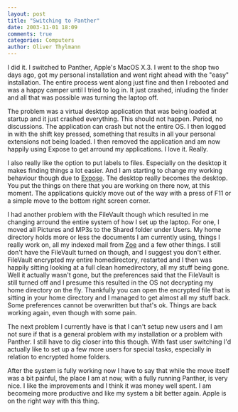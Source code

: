 ```yaml
---
layout: post
title: "Switching to Panther"
date: 2003-11-01 18:09
comments: true
categories: Computers
author: Oliver Thylmann
---
```



I did it. I switched to Panther, Apple's MacOS X.3. I went to the shop two days ago, got my personal installation and went right ahead with the &quot;easy&quot; installation. The entire process went along just fine and then I rebooted and was a happy camper until I tried to log in. It just crashed, inluding the finder and all that was possible was turning the laptop off. 

The problem was a virtual desktop application that was being loaded at startup and it just crashed everything. This should not happen. Period, no discussions. The application can crash but not the entire OS. I then logged in with the shift key pressed, something that results in all your personal extensions not being loaded. I then removed the application and am now happily using Expose to get arround my applications. I love it. Really.

I also really like the option to put labels to files. Especially on the desktop it makes finding things a lot easier. And I am starting to change my working behaviour though due to [Expose](http://www.ennead.de/blog/archives/000964.php). The desktop really becomes the desktop. You put the things on there that you are working on there now, at this moment. The applications quickly move out of the way with a press of F11 or a simple move to the bottom right screen corner.

I had another problem with the FileVault though which resulted in me changing arround the entire system of how I set up the laptop. For one, I moved all Pictures and MP3s to the Shared folder under Users. My home directory holds more or less the documents I am currently using, things I really work on, all my indexed mail from [Zoe](http://www.ennead.de/blog/archives/000959.php) and a few other things. I still don't have the FileVault turned on though, and I suggest you don't either. FileVault encrypted my entire homedirectory, restarted and I then was happily sitting looking at a full clean homedirectory, all my stuff being gone. Well it actually wasn't gone, but the preferences said that the FileVault is still turned off and I presume this resulted in the OS not decrypting my home directory on the fly. Thankfully you can open the encrypted file that is sitting in your home directory and I managed to get almost all my stuff back. Some preferences cannot be overwritten but that's ok. Things are back working again, even though with some pain.

The next problem I currently have is that I can't setup new users and I am not sure if that is a general problem with my installation or a problem with Panther. I still have to dig closer into this though. With fast user switching I'd actually like to set up a few more users for special tasks, especially in relation to encrypted home folders. 

After the system is fully working now I have to say that while the move itself was a bit painful, the place I am at now, with a fully running Panther, is very nice. I like the improvements and I think it was money well spent. I am becomeing more productive and like my system a bit better again. Apple is on the right way with this thing.


